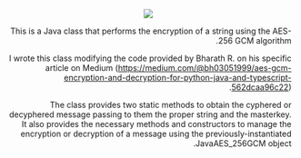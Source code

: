 <p align="center">
   <img src="https://github.com/0x003F/JavaAES_256GCM/assets/166497524/42e42647-711c-4ab3-a824-2fc3613beb8c">
</p>

<div dir="rtl">
This is a Java class that performs the encryption of a string using the AES-256 GCM algorithm.

I wrote this class modifying the code provided by Bharath R. on his specific article on Medium (https://medium.com/@bh03051999/aes-gcm-encryption-and-decryption-for-python-java-and-typescript-562dcaa96c22).

The class provides two static methods to obtain the cyphered or decyphered message passing to them the proper string and the masterkey.
It also provides the necessary methods and constructors to manage the encryption or decryption of a message using the previously-instantiated JavaAES_256GCM object.
</div>
